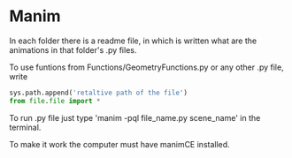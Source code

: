 # Manim

In each folder there is a readme file, in which is written what are the animations in that folder's .py files.

To use funtions from Functions/GeometryFunctions.py or any other .py file, write
```py
sys.path.append('retaltive path of the file')
from file.file import *
```

To run .py file just type 'manim -pql file_name.py scene_name' in the terminal.

To make it work the computer must have manimCE installed.
